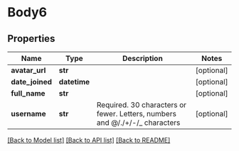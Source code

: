 # Body6

## Properties
Name | Type | Description | Notes
------------ | ------------- | ------------- | -------------
**avatar_url** | **str** |  | [optional] 
**date_joined** | **datetime** |  | [optional] 
**full_name** | **str** |  | [optional] 
**username** | **str** | Required. 30 characters or fewer. Letters, numbers and @/./+/-/_ characters | [optional] 

[[Back to Model list]](../README.md#documentation-for-models) [[Back to API list]](../README.md#documentation-for-api-endpoints) [[Back to README]](../README.md)


